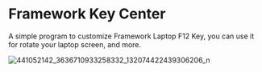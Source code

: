 # Framework Key Center
 A simple program to customize Framework Laptop F12 Key, you can use it for rotate your laptop screen, and more.

![441052142_3636710933258332_132074422439306206_n](https://github.com/justinlin099/Framework-Key-Center/assets/61717681/236f0c64-84bb-4411-986c-2093f14decab)
